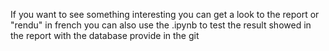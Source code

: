 If you want to see something interesting you can get a look to the report or "rendu" in french
you can also use the .ipynb to test the result showed in the report with the database provide in the git

